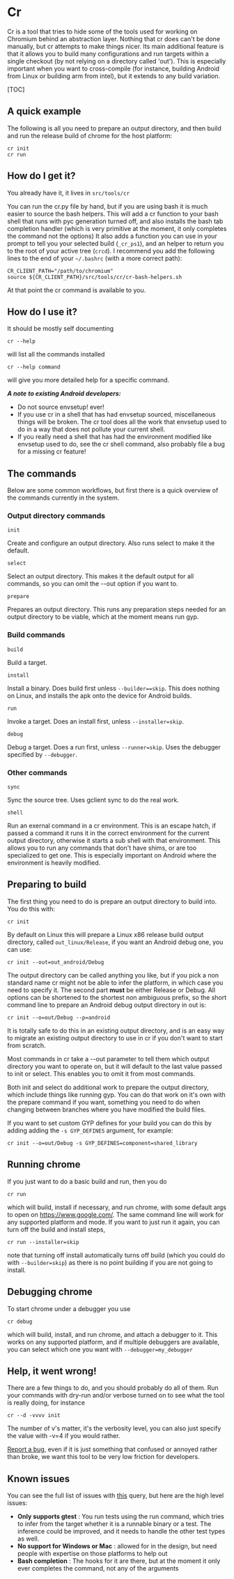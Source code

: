 # Cr

Cr is a tool that tries to hide some of the tools used for working on Chromium
behind an abstraction layer. Nothing that cr does can't be done manually, but cr
attempts to make things nicer. Its main additional feature is that it allows you
to build many configurations and run targets within a single checkout (by not
relying on a directory called 'out'). This is especially important when you want
to cross-compile (for instance, building Android from Linux or building arm from
intel), but it extends to any build variation.

[TOC]

## A quick example

The following is all you need to prepare an output directory, and then build and
run the release build of chrome for the host platform:

```shell
cr init
cr run
```

## How do I get it?

You already have it, it lives in `src/tools/cr`

You can run the cr.py file by hand, but if you are using bash it is much easier
to source the bash helpers. This will add a cr function to your bash shell that
runs with pyc generation turned off, and also installs the bash tab completion
handler (which is very primitive at the moment, it only completes the command
not the options) It also adds a function you can use in your prompt to tell you
your selected build (`_cr_ps1`), and an helper to return you to the root of your
active tree (`crcd`). I recommend you add the following lines to the end of your
`~/.bashrc` (with a more correct path):

```shell
CR_CLIENT_PATH="/path/to/chromium"
source ${CR_CLIENT_PATH}/src/tools/cr/cr-bash-helpers.sh
```

At that point the cr command is available to you.

## How do I use it?

It should be mostly self documenting

    cr --help

will list all the commands installed

    cr --help command

will give you more detailed help for a specific command.

_**A note to existing Android developers:**_

*   Do not source envsetup! ever!
*   If you use cr in a shell that has had envsetup sourced, miscellaneous things
    will be broken. The cr tool does all the work that envsetup used to do in a
    way that does not pollute your current shell.
*   If you really need a shell that has had the environment modified like
    envsetup used to do, see the cr shell command, also probably file a bug for
    a missing cr feature!

## The commands

Below are some common workflows, but first there is a quick overview of the
commands currently in the system.

### Output directory commands

    init

Create and configure an output directory. Also runs select to make it the
default.

    select

Select an output directory. This makes it the default output for all commands,
so you can omit  the --out option if you want to.

    prepare

Prepares an output directory. This runs any preparation steps needed for an
output directory to be viable, which at the moment means run gyp.

### Build commands

    build

Build a target.

    install

Install a binary. Does build first unless `--builder==skip`. This does nothing
on Linux, and installs the apk onto the device for Android builds.

    run

Invoke a target. Does an install first, unless `--installer=skip`.

    debug

Debug a target. Does a run first, unless `--runner=skip`. Uses the debugger
specified by `--debugger`.

### Other commands

    sync

Sync the source tree. Uses gclient sync to do the real work.

    shell

Run an exernal command in a cr environment. This is an escape hatch, if passed
a command it runs it in the correct environment for the current output
directory, otherwise it starts a sub shell with that environment. This allows
you to run any commands that don't have shims, or are too specialized to get
one. This is especially important on Android where the environment is heavily
modified.

## Preparing to build

The first thing you need to do is prepare an output directory to build into.
You do this with:

    cr init

By default on Linux this will prepare a Linux x86 release build output
directory, called `out_linux/Release`, if you want an Android debug one, you can
use:

    cr init --out=out_android/Debug

The output directory can be called anything you like, but if you pick a non
standard name cr might not be able to infer the platform, in which case you need
to specify it. The second part **must** be either Release or Debug. All options
can be shortened to the shortest non ambiguous prefix, so the short command line
to prepare an Android debug output directory in out is:

    cr init --o=out/Debug --p=android

It is totally safe to do this in an existing output directory, and is an easy
way to migrate an existing output directory to use in cr if you don't want to
start from scratch.

Most commands in cr take a --out parameter to tell them which output directory
you want to operate on, but it will default to the last value passed to init or
select. This enables you to omit it from most commands.

Both init and select do additional work to prepare the output directory, which
include things like running gyp. You can do that work on it's own with the
prepare command if you want, something you need to do when changing between
branches where you have modified the build files.

If you want to set custom GYP defines for your build you can do this by adding
adding the `-s GYP_DEFINES` argument, for example:

    cr init --o=out/Debug -s GYP_DEFINES=component=shared_library

## Running chrome

If you just want to do a basic build and run, then you do

    cr run

which will build, install if necessary, and run chrome, with some default args
to open on https://www.google.com/. The same command line will work for any
supported platform and mode. If you want to just run it again, you can turn off
the build and install steps,

    cr run --installer=skip

note that turning off install automatically turns off build (which you could do
with `--builder=skip`) as there is no point building if you are not going to
install.

## Debugging chrome

To start chrome under a debugger you use

    cr debug

which will build, install, and run chrome, and attach a debugger to it. This
works on any supported platform, and if multiple debuggers are available, you
can select which one you want with `--debugger=my_debugger`

## Help, it went wrong!

There are a few things to do, and you should probably do all of them.
Run your commands with dry-run and/or verbose turned on to see what the tool is
really doing, for instance

    cr --d -vvvv init

The number of v's matter, it's the verbosity level, you can also just specify
the value with -v=4 if you would rather.

[Report a bug], even if it is just something that confused or annoyed rather
than broke, we want this tool to be very low friction for developers.

## Known issues

You can see the full list of issues with
[this](https://code.google.com/p/chromium/issues/list?can=2&q=label%3Atool-cr)
query, but here are the high level issues:

*   **Only supports gtest** : You run tests using the run command, which tries
    to infer from the target whether it is a runnable binary or a test. The
    inference could be improved, and it needs to handle the other test types as
    well.
*   **No support for Windows or Mac** : allowed for in the design, but need
    people with expertise on those platforms to help out
*   **Bash completion** : The hooks for it are there, but at the moment it only
    ever completes the command, not any of the arguments

[Report a bug]:
https://code.google.com/p/chromium/issues/entry?comment=%3CDont%20forget%20to%20attach%20the%20command%20lines%20used%20with%20-v=4%20if%20possible%3E&pri=2&labels=OS-Android,tool-cr,Build-Tools,Type-Bug&owner=iancottrell@chromium.org&status=Assigned
